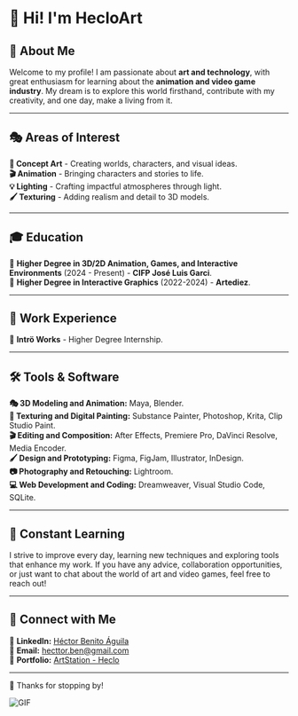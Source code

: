 # 🎨 Hi! I'm **HecloArt**

## 🌟 About Me

Welcome to my profile! I am passionate about **art and technology**, with great enthusiasm for learning about the **animation and video game industry**. My dream is to explore this world firsthand, contribute with my creativity, and one day, make a living from it.

---

## 🎭 Areas of Interest

**🎨 Concept Art** - Creating worlds, characters, and visual ideas.  
**🎬 Animation** - Bringing characters and stories to life.  
**💡 Lighting** - Crafting impactful atmospheres through light.  
**🖌️ Texturing** - Adding realism and detail to 3D models.  

---

## 🎓 Education

📌 **Higher Degree in 3D/2D Animation, Games, and Interactive Environments** (2024 - Present) - **CIFP José Luis Garci**.  
📌 **Higher Degree in Interactive Graphics** (2022-2024) - **Artediez**.  

---

## 💼 Work Experience

🔹 **Intrö Works** - Higher Degree Internship.  

---

## 🛠️ Tools & Software

**🎭 3D Modeling and Animation:** Maya, Blender.  
**🎨 Texturing and Digital Painting:** Substance Painter, Photoshop, Krita, Clip Studio Paint.  
**🎬 Editing and Composition:** After Effects, Premiere Pro, DaVinci Resolve, Media Encoder.  
**🖌️ Design and Prototyping:** Figma, FigJam, Illustrator, InDesign.  
**📷 Photography and Retouching:** Lightroom.  
**💻 Web Development and Coding:** Dreamweaver, Visual Studio Code, SQLite.  

---

## 🚀 Constant Learning

I strive to improve every day, learning new techniques and exploring tools that enhance my work. If you have any advice, collaboration opportunities, or just want to chat about the world of art and video games, feel free to reach out!

---

## 📩 Connect with Me

🔹 **LinkedIn:** [Héctor Benito Águila](https://www.linkedin.com/in/hector-benito-aguila-660952293/)  
🔹 **Email:** [hecttor.ben@gmail.com](mailto:hecttor.ben@gmail.com)  
🔹 **Portfolio:** [ArtStation - Heclo](https://www.artstation.com/heclo)  

---

💙 Thanks for stopping by!

![GIF](https://i.pinimg.com/originals/a5/78/82/a57882e3a22392d25d14885d54b656b6.gif)


